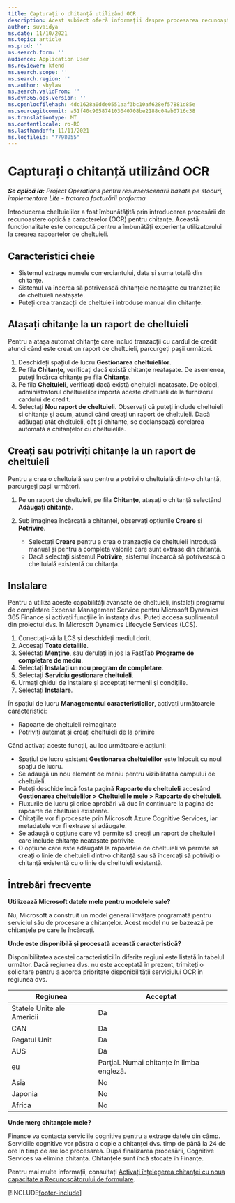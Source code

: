 ```yaml
---
title: Capturați o chitanță utilizând OCR
description: Acest subiect oferă informații despre procesarea recunoașterii optice a caracterelor (OCR) pentru chitanțe.
author: suvaidya
ms.date: 11/10/2021
ms.topic: article
ms.prod: ''
ms.search.form: ''
audience: Application User
ms.reviewer: kfend
ms.search.scope: ''
ms.search.region: ''
ms.author: shylaw
ms.search.validFrom: ''
ms.dyn365.ops.version: ''
ms.openlocfilehash: 4dc1628a0dde0551aaf3bc10af628ef57881d85e
ms.sourcegitcommit: a51f40c905874103040708be2188c04ab0716c38
ms.translationtype: MT
ms.contentlocale: ro-RO
ms.lasthandoff: 11/11/2021
ms.locfileid: "7798055"
---
```

# <a name="capture-a-receipt-using-ocr"></a>Capturați o chitanță utilizând OCR

_**Se aplică la:** Project Operations pentru resurse/scenarii bazate pe stocuri, implementare Lite - tratarea facturării proforma_

Introducerea cheltuielilor a fost îmbunătățită prin introducerea procesării de recunoaștere optică a caracterelor (OCR) pentru chitanțe. Această funcționalitate este concepută pentru a îmbunătăți experiența utilizatorului la crearea rapoartelor de cheltuieli.

## <a name="key-features"></a>Caracteristici cheie

- Sistemul extrage numele comerciantului, data și suma totală din chitanțe.
- Sistemul va încerca să potrivească chitanțele neatașate cu tranzacțiile de cheltuieli neatașate.
- Puteți crea tranzacții de cheltuieli introduse manual din chitanțe.

## <a name="attach-receipts-to-an-expense-report"></a>Atașați chitanțe la un raport de cheltuieli

Pentru a atașa automat chitanțe care includ tranzacții cu cardul de credit atunci când este creat un raport de cheltuieli, parcurgeți pașii următori.

  1. Deschideți spațiul de lucru **Gestionarea cheltuielilor**.
  2. Pe fila **Chitanțe**, verificați dacă există chitanțe neatașate. De asemenea, puteți încărca chitanțe pe fila **Chitanțe**.
  3. Pe fila **Cheltuieli**, verificați dacă există cheltuieli neatașate. De obicei, administratorul cheltuielilor importă aceste cheltuieli de la furnizorul cardului de credit.
  4. Selectați **Nou raport de cheltuieli**. Observați că puteți include cheltuieli și chitanțe și acum, atunci când creați un raport de cheltuieli. Dacă adăugați atât cheltuieli, cât și chitanțe, se declanșează corelarea automată a chitanțelor cu cheltuielile.

## <a name="create-or-match-receipts-to-an-expense-report"></a>Creați sau potriviți chitanțe la un raport de cheltuieli
Pentru a crea o cheltuială sau pentru a potrivi o cheltuială dintr-o chitanță, parcurgeți pașii următori.

  1. Pe un raport de cheltuieli, pe fila **Chitanțe**, atașați o chitanță selectând **Adăugați chitanțe**.
  2. Sub imaginea încărcată a chitanței, observați opțiunile **Creare** și **Potrivire**.

      - Selectați **Creare** pentru a crea o tranzacție de cheltuieli introdusă manual și pentru a completa valorile care sunt extrase din chitanță.
      - Dacă selectați sistemul **Potrivire**, sistemul încearcă să potrivească o cheltuială existentă cu chitanța.

## <a name="installation"></a>Instalare

Pentru a utiliza aceste capabilități avansate de cheltuieli, instalați programul de completare Expense Management Service pentru Microsoft Dynamics 365 Finance și activați funcțiile în instanța dvs. Puteți accesa suplimentul din proiectul dvs. în Microsoft Dynamics Lifecycle Services (LCS).

1. Conectați-vă la LCS și deschideți mediul dorit.
2. Accesați **Toate detaliile**.
3. Selectați **Menţine**, sau derulați în jos la FastTab **Programe de completare de mediu**.
4. Selectați **Instalați un nou program de completare**.
5. Selectați **Serviciu gestionare cheltuieli**.
6. Urmați ghidul de instalare și acceptați termenii și condițiile.
7. Selectați **Instalare**.

În spațiul de lucru **Managementul caracteristicilor**, activați următoarele caracteristici:

- Rapoarte de cheltuieli reimaginate
- Potriviți automat și creați cheltuieli de la primire

Când activați aceste funcții, au loc următoarele acțiuni:

- Spațiul de lucru existent **Gestionarea cheltuielilor** este înlocuit cu noul spațiu de lucru.
- Se adaugă un nou element de meniu pentru vizibilitatea câmpului de cheltuieli.
- Puteți deschide încă fosta pagină **Rapoarte de cheltuieli** accesând **Gestionarea cheltuielilor > Cheltuielile mele > Rapoarte de cheltuieli**.
- Fluxurile de lucru și orice aprobări vă duc în continuare la pagina de rapoarte de cheltuieli existente.
- Chitațiile vor fi procesate prin Microsoft Azure Cognitive Services, iar metadatele vor fi extrase și adăugate.
- Se adaugă o opțiune care vă permite să creați un raport de cheltuieli care include chitanțe neatașate potrivite.
- O opțiune care este adăugată la rapoartele de cheltuieli vă permite să creați o linie de cheltuieli dintr-o chitanță sau să încercați să potriviți o chitanță existentă cu o linie de cheltuieli existentă.

## <a name="frequently-asked-questions"></a>Întrebări frecvente

**Utilizează Microsoft datele mele pentru modelele sale?**

Nu, Microsoft a construit un model general învățare programată pentru serviciul său de procesare a chitanțelor. Acest model nu se bazează pe chitanțele pe care le încărcați.

**Unde este disponibilă și procesată această caracteristică?**

Disponibilitatea acestei caracteristici în diferite regiuni este listată în tabelul următor. Dacă regiunea dvs. nu este acceptată în prezent, trimiteți o solicitare pentru a acorda prioritate disponibilității serviciului OCR în regiunea dvs. 

| Regiunea | Acceptat                         |
|--------|-----------------------------------|
| Statele Unite ale Americii    | Da                               |
| CAN    | Da                               |
| Regatul Unit     | Da                               |
| AUS    | Da                               |
| eu     | Parţial. Numai chitanțe în limba engleză. |
| Asia   | No                                |
| Japonia  | No                                |
| Africa | No                                |

**Unde merg chitanțele mele?**

Finance va contacta serviciile cognitive pentru a extrage datele din câmp. Serviciile cognitive vor păstra o copie a chitanței dvs. timp de până la 24 de ore în timp ce are loc procesarea. După finalizarea procesării, Cognitive Services va elimina chitanța. Chitanțele sunt încă stocate în Finanțe.

Pentru mai multe informații, consultați [Activați înțelegerea chitanței cu noua capacitate a Recunoscătorului de formulare](https://azure.microsoft.com/blog/enable-receipt-understanding-with-form-recognizer-s-new-capability/).


[!INCLUDE[footer-include](../includes/footer-banner.md)]
